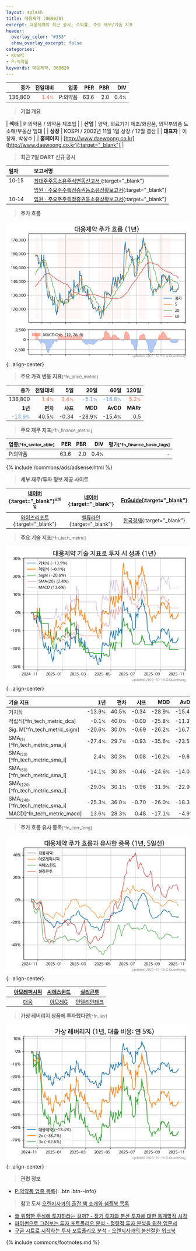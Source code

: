 ```yaml
---
layout: splash
title: 대웅제약 (069620)
excerpt: 대웅제약의 최근 공시, 수익률, 주요 재무/기술 지표
header:
  overlay_color: "#333"
  show_overlay_excerpt: false
categories:
- KOSPI
- P:의약품
keywords: 대웅제약, 069620
---
```


| **종가** | **전일대비** | **업종** | **PER** | **PBR** | **DIV** |
| -------: | -----------: | -------: | ------: | ------: | ------: |
| 136,800 | <span style="color: tomato">1.4<small>%</small></span> | P:의약품 | 63.6 | 2.0 | 0.4<small>%</small> |

<!-- more -->


> **기업 개요**<a id="company"></a>

| <span style="white-space:nowrap;">**섹터**</span> | P:의약품 / 의약품 제조업 |
| <span style="white-space:nowrap;">**산업**</span> | 양약, 의료기기 제조/화장품, 의약부의품 도소매/부동산 임대 |
| <span style="white-space:nowrap;">**상장**</span> | KOSPI / 2002년 11월 1일 상장 / 12월 결산 |
| <span style="white-space:nowrap;">**대표자**</span> | 이창재, 박성수 |
| <span style="white-space:nowrap;">**홈페이지**</span> | [http://www.daewoong.co.kr](http://www.daewoong.co.kr){:target="_blank"} |


> **최근 7일 DART 신규 공시**<a id="dart"></a>

| **일자** |      | **보고서명** |
| :------- | :--- | :----------- |
| 10&#x2011;15 | | [최대주주등소유주식변동신고서              ](https://dart.fss.or.kr/dsaf001/main.do?rcpNo=20251015800434){:target="_blank"} |
|  | | [임원ㆍ주요주주특정증권등소유상황보고서](https://dart.fss.or.kr/dsaf001/main.do?rcpNo=20251015000277){:target="_blank"} |
| 10&#x2011;14 | | [임원ㆍ주요주주특정증권등소유상황보고서](https://dart.fss.or.kr/dsaf001/main.do?rcpNo=20251014000261){:target="_blank"} |


> **주가 흐름**<a id="price"></a>

![069620](/stock/images/069620.png){: .align-center}


> **주요 가격 변동 지표**<small>[^fn_price_metric]</small>

| **종가** | **전일대비** | **5일** | **20일** | **60일** | **120일** |
| -------: | -----------: | ------: | -------: | -------: | --------: |
| 136,800 | <span style="color: tomato">1.4<small>%</small></span> | <span style="color: tomato">3.4<small>%</small></span> | <span style="color: cornflowerblue">-5.1<small>%</small></span> | <span style="color: cornflowerblue">-16.8<small>%</small></span> | <span style="color: tomato">5.2<small>%</small></span> |
| **1년** | **편차** | **샤프** | **MDD** | **AvDD** | **MARr** |
| <span style="color: cornflowerblue">-13.9<small>%</small></span> | 40.5<small>%</small> | -0.34 | -28.9<small>%</small> | -15.4<small>%</small> | 0.5 |


> **주요 재무 지표**<small>[^fn_finance_metric]</small>

| **업종**<small>[^fn_sector_abbr]</small> | **PER** | **PBR** | **DIV** | **평가**<small>[^fn_finance_basic_tags]</small> |
| :--------------------------------------- | ------: | ------: | ------: | ----------------------------------------------: |
| P:의약품 | 63.6 | 2.0 | 0.4<small>%</small> | - |



{% include /commons/ads/adsense.html %}

> **세부 재무/투자 정보 제공 사이트**

| [네이버](https://m.stock.naver.com/domestic/stock/069620/finance/summary){:target="_blank"}<sup><small>모바일</small></sup> | [네이버](https://finance.naver.com/item/coinfo.naver?code=069620){:target="_blank"} | [FnGuide](https://comp.fnguide.com/SVO2/ASP/SVD_Invest.asp?gicode=A069620&MenuYn=Y){:target="_blank"} |
| :---: | :---: | :---: |
| [와이즈리포트](https://comp.wisereport.co.kr/company/c1040001.aspx?cmp_cd=069620){:target="_blank"} | [밸류라인](https://www.valueline.co.kr/finance/summary/069620){:target="_blank"} | [한국경제](https://markets.hankyung.com/stock/069620/financial-summary){:target="_blank"} |


> **주요 기술 지표**<small>[^fn_tech_metric]</small>


![069620](/stock/images/069620_tech.png){: .align-center}

| **기술 지표** | **1년** | **편차** | **샤프** | **MDD** | **AvDD** |
| :------------ | ------: | -----------: | -------: | ------: | -------: |
| 거치식 | -13.9<small>%</small> | 40.5<small>%</small> | -0.34 | -28.9<small>%</small> | -15.4<small>%</small> |
| 적립식[^fn_tech_metric_dca] | -0.1<small>%</small> | 40.0<small>%</small> | -0.00 | -25.8<small>%</small> | -11.3<small>%</small> |
| Sig. M[^fn_tech_metric_sigm] | -20.6<small>%</small> | 30.0<small>%</small> | -0.69 | -26.2<small>%</small> | -16.7<small>%</small> |
| SMA<small><sub>(5)</sub></small>[^fn_tech_metric_sma_i] | -27.4<small>%</small> | 29.7<small>%</small> | -0.93 | -35.6<small>%</small> | -23.5<small>%</small> |
| SMA<small><sub>(20)</sub></small>[^fn_tech_metric_sma_i] | 2.4<small>%</small> | 30.3<small>%</small> | 0.08 | -16.2<small>%</small> | -9.6<small>%</small> |
| SMA<small><sub>(60)</sub></small>[^fn_tech_metric_sma_i] | -14.1<small>%</small> | 30.8<small>%</small> | -0.46 | -24.6<small>%</small> | -14.0<small>%</small> |
| SMA<small><sub>(120)</sub></small>[^fn_tech_metric_sma_i] | -29.0<small>%</small> | 30.1<small>%</small> | -0.96 | -31.9<small>%</small> | -22.9<small>%</small> |
| SMA<small><sub>(240)</sub></small>[^fn_tech_metric_sma_i] | -25.3<small>%</small> | 36.0<small>%</small> | -0.70 | -26.0<small>%</small> | -18.3<small>%</small> |
| MACD[^fn_tech_metric_macd] | 13.6<small>%</small> | 28.3<small>%</small> | 0.48 | -17.1<small>%</small> | -4.9<small>%</small> |


> **주가 흐름 유사 종목**<a id="corr"></a><small>[^fn_corr_long]</small>

![069620](/stock/images/069620_corr.png){: .align-center}

|       | [아모레퍼시픽](/090430/) | [씨에스윈드](/112610/) | [실리콘투](/257720/) |
| :---: | :------------------------------------: | :------------------------------------: | :------------------------------------: |
|       | [대웅](/003090/) | [아모레G](/002790/) | [인텔리안테크](/189300/) |


> **가상 레버리지 상품에 투자했다면**<a id="2x"></a><small>[^fn_lev]</small>

![069620](/stock/images/069620_2x.png){: .align-center}


> **관련 정보**

- [P:의약품 업종 목록](/stats/sector/kospi_업종_의약품_종목/){: .btn .btn--info}

> **참고 도서** [오렌지사과의 출간 책 소개와 샘플북 목록](https://kongdori.tistory.com/691)

- [왜 위험한 주식에 투자하라는 걸까? - 장기 투자와 분산 투자에 대한 통계학적 시각](https://kongdori.tistory.com/421)
- [파이썬으로 그려보는 투자 포트폴리오 분석  - 정량적 투자 분석을 위한 입문서](https://kongdori.tistory.com/643)
- [구글 시트로 시작하는 투자 포트폴리오 분석 - 오렌지사과의 불친절한 워크북](https://kongdori.tistory.com/449)


{% include commons/footnotes.md %}